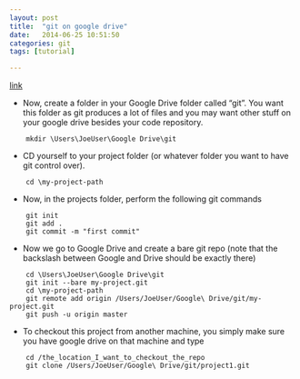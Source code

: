 ```yaml
---
layout: post
title:  "git on google drive"
date:   2014-06-25 10:51:50
categories: git
tags: [tutorial]

---
```


[link](http://www.iexplain.org/using-git-with-google-drive-a-tutorial/)

* Now, create a folder in your Google Drive folder called “git”. You want this folder as git produces a lot of files and you may want other stuff on your google drive besides your code repository.

```
	mkdir \Users\JoeUser\Google Drive\git
```

* CD yourself to your project folder (or whatever folder you want to have git control over).

```	
	cd \my-project-path
```

* Now, in the projects folder, perform the following git commands

```
	git init
	git add .
	git commit -m "first commit"
```

* Now we go to Google Drive and create a bare git repo (note that the backslash between Google and Drive should be exactly there)

```
	cd \Users\JoeUser\Google Drive\git
	git init --bare my-project.git
	cd \my-project-path
	git remote add origin /Users/JoeUser/Google\ Drive/git/my-project.git
	git push -u origin master
```

* To checkout this project from another machine, you simply make sure you have google drive on that machine and type

```
	cd /the_location_I_want_to_checkout_the_repo
	git clone /Users/JoeUser/Google\ Drive/git/project1.git
```